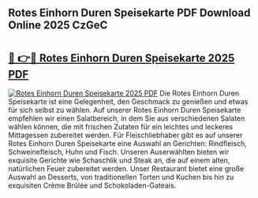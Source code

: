 ## Rotes Einhorn Duren Speisekarte PDF Download Online 2025 CzGeC

# <h2><a href="http://gc68z8f.nevu.top/?p=Rotes+Einhorn+Duren+Speisekarte">🔗 👉🔴 Rotes Einhorn Duren Speisekarte 2025 PDF</a></h2>

[![Rotes Einhorn Duren Speisekarte 2025 PDF](https://i.imgur.com/dBaPXMq.png)](http://gc68z8f.nevu.top/?p=Rotes+Einhorn+Duren+Speisekarte)
Die Rotes Einhorn Duren Speisekarte ist eine Gelegenheit, den Geschmack zu genießen und etwas für sich selbst zu wählen. Auf unserer Rotes Einhorn Duren Speisekarte empfehlen wir einen Salatbereich, in dem Sie aus verschiedenen Salaten wählen können, die mit frischen Zutaten für ein leichtes und leckeres Mittagessen zubereitet werden. Für Fleischliebhaber gibt es auf unserer Rotes Einhorn Duren Speisekarte eine Auswahl an Gerichten: Rindfleisch, Schweinefleisch, Huhn und Fisch. Unseren Auserwählten bieten wir exquisite Gerichte wie Schaschlik und Steak an, die auf einem alten, natürlichen Feuer zubereitet werden. Unser Restaurant bietet eine große Auswahl an Desserts, von traditionellen Torten und Kuchen bis hin zu exquisiten Crème Brûlée und Schokoladen-Gateais.
